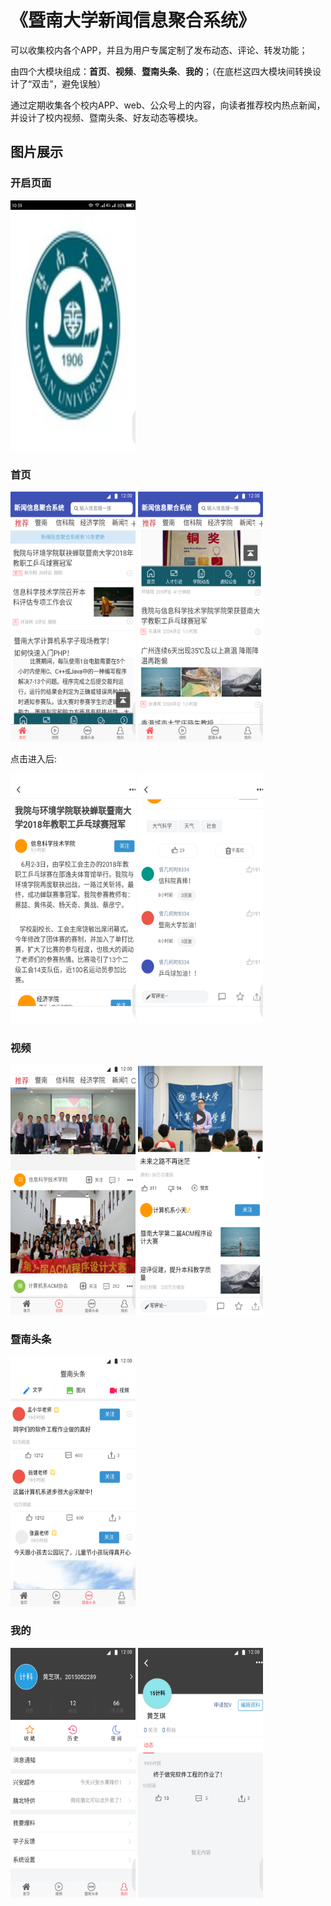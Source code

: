 # 《暨南大学新闻信息聚合系统》

可以收集校内各个APP，并且为用户专属定制了发布动态、评论、转发功能；

由四个大模块组成：**首页**、**视频**、**暨南头条**、**我的**；（在底栏这四大模块间转换设计了“双击”，避免误触）

通过定期收集各个校内APP、web、公众号上的内容，向读者推荐校内热点新闻，并设计了校内视频、暨南头条、好友动态等模块。

## 图片展示

### 开启页面
<img src="Screenshot_2018-06-11-10-59-37.png" width = "200" height = "400" alt="首页" />

### 首页
<img src="Screenshot_2018-06-11-11-00-58.png" width = "200" height = "400" alt="首页" />
<img src="Screenshot_2018-06-11-11-01-19.png" width = "200" height = "400" alt="首页" />

点击进入后:

<img src="Screenshot_2018-06-11-11-01-31.png" width = "200" height = "400" alt="首页" />
<img src="Screenshot_2018-06-11-11-01-34.png" width = "200" height = "400" alt="首页" />

### 视频
<img src="Screenshot_2018-06-11-11-01-47.png" width = "200" height = "400" alt="首页" />
<img src="Screenshot_2018-06-11-11-01-52.png" width = "200" height = "400" alt="首页" />

### 暨南头条
<img src="Screenshot_2018-06-11-11-02-02.png" width = "200" height = "400" alt="首页" />

### 我的
<img src="Screenshot_2018-06-11-11-02-11.png" width = "200" height = "400" alt="首页" />
<img src="Screenshot_2018-06-11-11-02-27.png" width = "200" height = "400" alt="首页" />